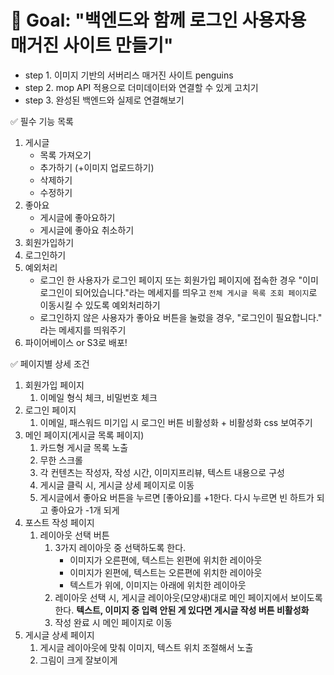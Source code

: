 
# 🏁 Goal:  "백엔드와 함께 로그인 사용자용 매거진 사이트 만들기"

- step 1. 이미지 기반의 서버리스 매거진 사이트 penguins
- step 2. mop API 적용으로 더미데이터와 연결할 수 있게 고치기
- step 3. 완성된 백엔드와 실제로 연결해보기

<aside>
✅ 필수 기능 목록
</aside>

1. 게시글 
    - 목록 가져오기
    - 추가하기 (+이미지 업로드하기)
    - 삭제하기 
    - 수정하기
2. 좋아요
    - 게시글에 좋아요하기
    - 게시글에 좋아요 취소하기
3. 회원가입하기
4. 로그인하기  
5. 예외처리
    - 로그인 한 사용자가 로그인 페이지 또는 회원가입 페이지에 접속한 경우 "이미 로그인이 되어있습니다."라는 메세지를 띄우고 `전체 게시글 목록 조회 페이지`로 이동시킬 수 있도록 예외처리하기
    - 로그인하지 않은 사용자가 좋아요 버튼을 눌렀을 경우, "로그인이 필요합니다." 라는 메세지를 띄워주기
6. 파이어베이스 or S3로 배포!

<aside>
✅ 페이지별 상세 조건
</aside>

1. 회원가입 페이지
    1. 이메일 형식 체크, 비밀번호 체크
2. 로그인 페이지
    1. 이메일, 패스워드 미기입 시 로그인 버튼 비활성화 + 비활성화 css 보여주기
3. 메인 페이지(게시글 목록 페이지)
    1. 카드형 게시글 목록 노출
    2. 무한 스크롤
    3. 각 컨텐츠는 작성자, 작성 시간, 이미지프리뷰, 텍스트 내용으로 구성
    4. 게시글 클릭 시, 게시글 상세 페이지로 이동
    5. 게시글에서 좋아요 버튼을 누르면 [좋아요]를 +1한다. 다시 누르면 빈 하트가 되고 좋아요가 -1개 되게
4. 포스트 작성 페이지
    1. 레이아웃 선택 버튼
        1. 3가지 레이아웃 중 선택하도록 한다.
            - 이미지가 오른편에, 텍스트는 왼편에 위치한 레이아웃
            - 이미지가 왼편에, 텍스트는 오른편에 위치한 레이아웃
            - 텍스트가 위에, 이미지는 아래에 위치한 레이아웃
        2. 레이아웃 선택 시, 게시글 레이아웃(모양새)대로 메인 페이지에서 보이도록 한다.
         **텍스트, 이미지 중 입력 안된 게 있다면 게시글 작성 버튼 비활성화**
        4. 작성 완료 시 메인 페이지로 이동
5. 게시글 상세 페이지
    1. 게시글 레이아웃에 맞춰 이미지, 텍스트 위치 조절해서 노출
    2. 그림이 크게 잘보이게
